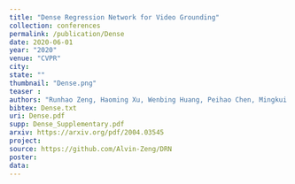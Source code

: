 ```yaml
---
title: "Dense Regression Network for Video Grounding"
collection: conferences
permalink: /publication/Dense
date: 2020-06-01
year: "2020"
venue: "CVPR"
city: 
state: ""
thumbnail: "Dense.png"
teaser : 
authors: "Runhao Zeng, Haoming Xu, Wenbing Huang, Peihao Chen, Mingkui Tan, Chuang Gan"
bibtex: Dense.txt
uri: Dense.pdf
supp: Dense_Supplementary.pdf
arxiv: https://arxiv.org/pdf/2004.03545
project: 
source: https://github.com/Alvin-Zeng/DRN
poster: 
data:
---
```

